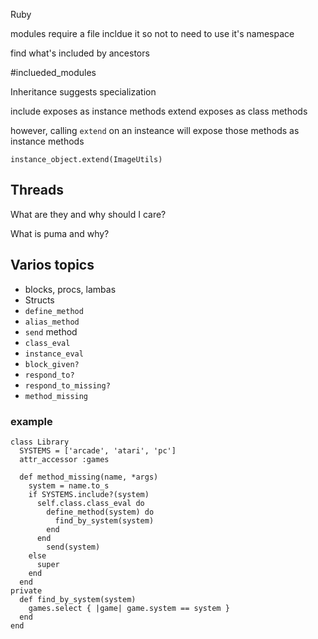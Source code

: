 Ruby

modules 
require a file
incldue it so not to need to use it's namespace

find what's included by ancestors

#inclueded_modules

Inheritance suggests specialization

include exposes as instance methods
extend exposes as class methods

however, calling `extend` on an insteance will expose those methods as instance methods

`instance_object.extend(ImageUtils)`

## Threads
What are they and why should I care?

What is puma and why?


## Varios topics
- blocks, procs, lambas
- Structs
- `define_method`
- `alias_method`
- `send` method
- `class_eval`
- `instance_eval`
- `block_given?`
- `respond_to?`
- `respond_to_missing?`
- `method_missing`

### example

    class Library
      SYSTEMS = ['arcade', 'atari', 'pc']
      attr_accessor :games
      
      def method_missing(name, *args)
        system = name.to_s
        if SYSTEMS.include?(system)
          self.class.class_eval do
            define_method(system) do
              find_by_system(system)
            end
          end
            send(system)
        else
          super
        end    
      end
    private
      def find_by_system(system)
        games.select { |game| game.system == system }
      end
    end
